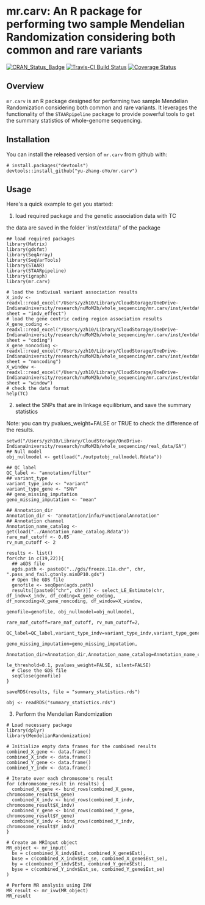 # mr.carv: An R package for performing two sample Mendelian Randomization considering both common and rare variants

[![CRAN_Status_Badge](http://www.r-pkg.org/badges/version/mr.carv)](https://cran.r-project.org/package=mr.carv)
[![Travis-CI Build Status](https://travis-ci.org/yourusername/mr.carv.svg?branch=master)](https://travis-ci.org/yourusername/mr.carv)
[![Coverage Status](https://img.shields.io/codecov/c/github/yourusername/mr.carv/master.svg)](https://codecov.io/github/yourusername/mr.carv?branch=master)

## Overview

`mr.carv` is an R package designed for performing two sample Mendelian Randomization considering both common and rare variants. It leverages the functionality of the `STAARpipeline` package to provide powerful tools to get the summary statistics of whole-genome sequencing.

## Installation

You can install the released version of `mr.carv` from github with:

```
# install.packages("devtools")
devtools::install_github("yu-zhang-oYo/mr.carv")
```

## Usage

Here's a quick example to get you started:

1. load required package and the genetic association data with TC

the data are saved in the folder 'inst/extdata/' of the package

```
## load required packages
library(Matrix)
library(gdsfmt)
library(SeqArray)
library(SeqVarTools)
library(STAAR)
library(STAARpipeline)
library(igraph)
library(mr.carv)

# load the indiviual variant association results
X_indv <- readxl::read_excel("/Users/yzh10/Library/CloudStorage/OneDrive-IndianaUniversity/research/nuMoM2b/whole_sequencing/mr.carv/inst/extdata/TC.xlsx", sheet = "indv_effect")
# load the gene centric coding region association results
X_gene_coding <- readxl::read_excel("/Users/yzh10/Library/CloudStorage/OneDrive-IndianaUniversity/research/nuMoM2b/whole_sequencing/mr.carv/inst/extdata/TC.xlsx", sheet = "coding")
X_gene_noncoding <- readxl::read_excel("/Users/yzh10/Library/CloudStorage/OneDrive-IndianaUniversity/research/nuMoM2b/whole_sequencing/mr.carv/inst/extdata/TC.xlsx", sheet = "noncoding")
X_window <- readxl::read_excel("/Users/yzh10/Library/CloudStorage/OneDrive-IndianaUniversity/research/nuMoM2b/whole_sequencing/mr.carv/inst/extdata/TC.xlsx", sheet = "window")
# check the data format
help(TC)

```

2. select the SNPs that are in linkage equilibrium, and save the summary statistics

Note: you can try pvalues_weight=FALSE or TRUE to check the difference of the results.

```
setwd("/Users/yzh10/Library/CloudStorage/OneDrive-IndianaUniversity/research/nuMoM2b/whole_sequencing/real_data/GA")
## Null model
obj_nullmodel <- get(load("./outputobj_nullmodel.Rdata"))

## QC_label
QC_label <- "annotation/filter"
## variant_type
variant_type_indv <- "variant"
variant_type_gene <- "SNV"
## geno_missing_imputation
geno_missing_imputation <- "mean"

## Annotation_dir
Annotation_dir <- "annotation/info/FunctionalAnnotation"
## Annotation channel
Annotation_name_catalog <- get(load("../Annotation_name_catalog.Rdata"))
rare_maf_cutoff <- 0.05
rv_num_cutoff <- 2

results <- list()
for(chr in c(19,22)){
  ## aGDS file
  agds.path <- paste0("../gds/freeze.11a.chr", chr, ".pass_and_fail.gtonly.minDP10.gds")
  # Open the GDS file
  genofile <- seqOpen(agds.path)
  results[[paste0("chr", chr)]] <- select_LE_Estimate(chr, df_indv=X_indv, df_coding=X_gene_coding, df_noncoding=X_gene_noncoding, df_window=X_window, 
                                                      genofile=genofile, obj_nullmodel=obj_nullmodel, 
                                                      rare_maf_cutoff=rare_maf_cutoff, rv_num_cutoff=2,
                                                      QC_label=QC_label,variant_type_indv=variant_type_indv,variant_type_gene=variant_type_gene,
                                                      geno_missing_imputation=geno_missing_imputation,
                                                      Annotation_dir=Annotation_dir,Annotation_name_catalog=Annotation_name_catalog,
                                                      le_threshold=0.1, pvalues_weight=FALSE, silent=FALSE)
  # Close the GDS file
  seqClose(genofile)
}

saveRDS(results, file = "summary_statistics.rds")

obj <- readRDS("summary_statistics.rds")
```



3. Perform the Mendelian Randomization

```
# Load necessary package
library(dplyr)
library(MendelianRandomization)

# Initialize empty data frames for the combined results
combined_X_gene <- data.frame()
combined_X_indv <- data.frame()
combined_Y_gene <- data.frame()
combined_Y_indv <- data.frame()

# Iterate over each chromosome's result
for (chromosome_result in results) {
  combined_X_gene <- bind_rows(combined_X_gene, chromosome_result$X_gene)
  combined_X_indv <- bind_rows(combined_X_indv, chromosome_result$X_indv)
  combined_Y_gene <- bind_rows(combined_Y_gene, chromosome_result$Y_gene)
  combined_Y_indv <- bind_rows(combined_Y_indv, chromosome_result$Y_indv)
}

# Create an MRInput object
MR_object <- mr_input(
  bx = c(combined_X_indv$Est, combined_X_gene$Est),
  bxse = c(combined_X_indv$Est_se, combined_X_gene$Est_se),
  by = c(combined_Y_indv$Est, combined_Y_gene$Est),
  byse = c(combined_Y_indv$Est_se, combined_Y_gene$Est_se)
)

# Perform MR analysis using IVW
MR_result <- mr_ivw(MR_object)
MR_result         
```



